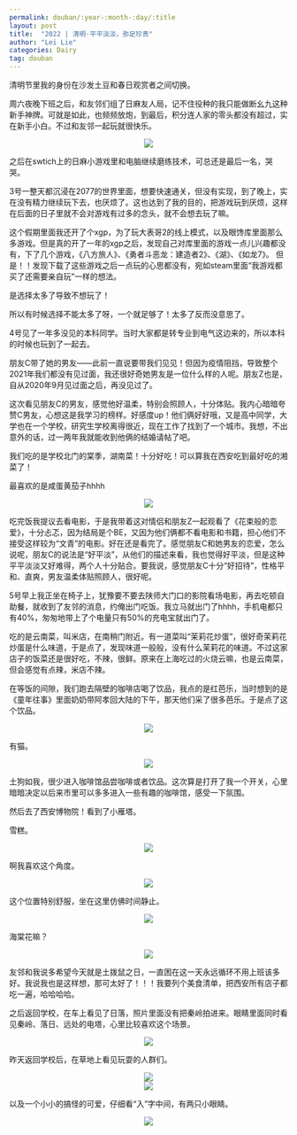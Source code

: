 ```yaml
---
permalink: douban/:year-:month-:day/:title
layout: post
title:  "2022 | 清明·平平淡淡，弥足珍贵"
author: "Lei Lie"
categories: Dairy
tag: douban
---
```


清明节里我的身份在沙发土豆和春日观赏者之间切换。

周六夜晚下班之后，和友邻们组了日麻友人局，记不住役种的我只能做断幺九这种新手神牌。可就是如此，也频频放炮，到最后，积分连人家的零头都没有超过，实在新手小白。不过和友邻一起玩就很快乐。

<div align=center><img src="../../images/img-2022-04-05/img1.webp"/></div>

之后在swtich上的日麻小游戏里和电脑继续磨练技术，可总还是最后一名，哭哭。

3号一整天都沉浸在2077的世界里面，想要快速通关，但没有实现，到了晚上，实在没有精力继续玩下去，也厌烦了。这也达到了我的目的，把游戏玩到厌烦，这样在后面的日子里就不会对游戏有过多的念头，就不会想去玩了嘛。

这个假期里面我还开了个xgp，为了玩大表哥2的线上模式，以及眼馋库里面那么多游戏。但是真的开了一年的xgp之后，发现自己对库里面的游戏一点儿兴趣都没有，下了几个游戏，《八方旅人》、《勇者斗恶龙：建造者2》、《湖》、《如龙7》。 但是！！发现下载了这些游戏之后一点玩的心思都没有，宛如steam里面“我游戏都买了还需要亲自玩”一样的想法。  

是选择太多了导致不想玩了！

所以有时候选择不能太多了呀，一个就足够了！太多了反而没意思了。

4号见了一年多没见的本科同学。当时大家都是转专业到电气这边来的，所以本科的时候也玩到了一起去。

朋友C带了她的男友——此前一直说要带我们见见！但因为疫情阻挡，导致整个2021年我们都没有见过面，我还很好奇她男友是一位什么样的人呢。朋友Z也是，自从2020年9月见过面之后，再没见过了。 

这次看见朋友C的男友，感觉他好温柔，特别会照顾人，十分体贴。我内心暗暗夸赞C男友，心想这是我学习的榜样。好感度up！他们俩好好哦，又是高中同学，大学也在一个学校，研究生学校离得很近，现在工作了找到了一个城市。我想，不出意外的话，过一两年我就能收到他俩的结婚请帖了吧。

我们吃的是学校北门的棠季，湖南菜！十分好吃！可以算我在西安吃到最好吃的湘菜了！

最喜欢的是咸蛋黄茄子hhhh

<div align=center><img src="../../images/img-2022-04-05/img2.webp"/></div>

吃完饭我提议去看电影，于是我带着这对情侣和朋友Z一起观看了《花束般的恋爱》，十分忐忑，因为结局是个BE，又因为他们俩都不看电影和书籍，担心他们不接受这样较为“文青”的电影。好在还是看完了。感觉朋友C和她男友的恋爱，怎么说呢，朋友C的说法是“好平淡”，从他们的描述来看，我也觉得好平淡，但是这种平平淡淡又好难得，两个人十分贴合。要我说，感觉朋友C十分“好招待”，性格平和、直爽，男友温柔体贴照顾人，很好呢。

5号早上我正坐在椅子上，犹豫要不要去陕师大门口的影院看场电影，再去吃顿自助餐，就收到了友邻的消息，约俺出门吃饭。我立马就出门了hhhh，手机电都只有40%，匆匆地带上了个电量只有50%的充电宝就出门了。

吃的是云南菜，叫米店，在南稍门附近。有一道菜叫“茉莉花炒蛋”，很好奇茉莉花炒蛋是什么味道，于是点了，发现味道一般般，没有什么茉莉花的味道。不过这家店子的饭菜还是很好吃，不辣，很鲜。原来在上海吃过的火烧云嘛，也是云南菜，但会感觉有点辣，米店不辣。

在等饭的间隙，我们跑去隔壁的咖啡店喝了饮品，我点的是红芭乐，当时想到的是《童年往事》里面奶奶带阿孝回大陆的下午，那天他们采了很多芭乐。于是点了这个饮品。

<div align=center><img src="../../images/img-2022-04-05/img3.webp"/></div>

有猫。

<div align=center><img src="../../images/img-2022-04-05/img4.webp"/></div>

土狗如我，很少进入咖啡馆品尝咖啡或者饮品。这次算是打开了我一个开关，心里暗暗决定以后来市里可以多多进入一些有趣的咖啡馆，感受一下氛围。

然后去了西安博物院！看到了小雁塔。

雪糕。

<div align=center><img src="../../images/img-2022-04-05/img5.webp"/></div>

啊我喜欢这个角度。

<div align=center><img src="../../images/img-2022-04-05/img6.webp"/></div>

这个位置特别舒服，坐在这里仿佛时间静止。

<div align=center><img src="../../images/img-2022-04-05/img7.webp"/></div>

海棠花嘛？

<div align=center><img src="../../images/img-2022-04-05/img8.webp"/></div>

友邻和我说多希望今天就是土拨鼠之日，一直困在这一天永远循环不用上班该多好。我说我也是这样想，那可太好了！！！我要列个美食清单，把西安所有店子都吃一遍，哈哈哈哈。

之后返回学校，在车上看见了日落，照片里面没有把秦岭拍进来。眼睛里面同时看见秦岭、落日、远处的电塔，心里比较喜欢这个场景。

<div align=center><img src="../../images/img-2022-04-05/img9.webp"/></div>

昨天返回学校后，在草地上看见玩耍的人群们。

<div align=center><img src="../../images/img-2022-04-05/img10.webp"/></div>

<div align=center><img src="../../images/img-2022-04-05/img11.webp"/></div>

以及一个小小的搞怪的可爱，仔细看“入”字中间，有两只小眼睛。

<div align=center><img src="../../images/img-2022-04-05/img12.webp"/></div>